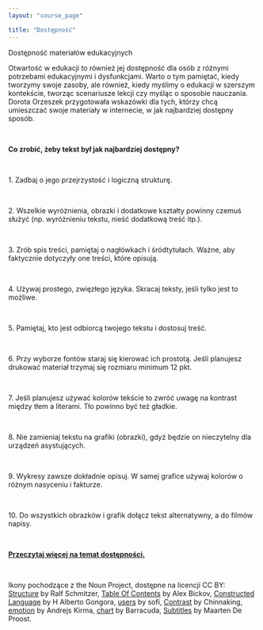```yaml
---
layout: "course_page"

title: "Dostępność"
---
```


<div class="text-center screen-title">
Dostępność materiałów edukacyjnych
</div>

<div class="screen-content">
<p>Otwartość w edukacji to również jej dostępność dla osób z różnymi potrzebami edukacyjnymi i dysfunkcjami. Warto o tym pamiętać, kiedy tworzymy swoje zasoby, ale również, kiedy myślimy o edukacji w szerszym kontekście, tworząc scenariusze lekcji czy myśląc o sposobie nauczania. Dorota Orzeszek przygotowała wskazówki dla tych, którzy chcą umieszczać swoje materiały w internecie, w jak najbardziej dostępny sposób.</p>
  &nbsp;
  <p>
  <strong>Co zrobić, żeby tekst był jak najbardziej dostępny?</strong>
  </p>
&nbsp;
  
  <div class="row access">
  <div class="col-md-2">
   <img src="{{ site.baseurl }}/img/noun_Structure.png" alt=""/>          
  </div>   
  <div class="col-md-10">
    <p>
	1. Zadbaj o jego przejrzystość i logiczną strukturę.
	</p>
  </div>             
</div>
   &nbsp; 

<div class="row access">
  <div class="col-md-2">
   <img src="{{ site.baseurl }}/img/zasoby_ikona8.png" alt="" />          
  </div>   
  <div class="col-md-10">
   <p>
   2. Wszelkie wyróżnienia, obrazki i dodatkowe kształty powinny czemuś służyć (np. wyróżnieniu tekstu, nieść dodatkową treść itp.).
   </p>
  </div>             
</div>    
   &nbsp; 
   
<div class="row access">
  <div class="col-md-2">
   <img src="{{ site.baseurl }}/img/noun_Table Of Contents.png" alt=""/>          
  </div>   
  <div class="col-md-10">
    <p>
	3. Zrób spis treści, pamiętaj o nagłówkach i śródtytułach. Ważne, aby faktycznie dotyczyły one treści, które opisują.
   </p>
  </div>             
</div>    
&nbsp;

<div class="row access">
  <div class="col-md-2">
   <img src="{{ site.baseurl }}/img/noun_Constructed Language.png" alt="" />          
  </div>   
  <div class="col-md-10">
    <p>
	4. Używaj prostego, zwięzłego języka. Skracaj teksty, jeśli tylko jest to możliwe.
   </p>
  </div>             
</div>    
&nbsp;

<div class="row access">
  <div class="col-md-2">
   <img src="{{ site.baseurl }}/img/noun_users.png" alt="" />          
  </div>   
  <div class="col-md-10">
    <p>
	5. Pamiętaj, kto jest odbiorcą twojego tekstu i dostosuj treść.
   </p>
  </div>             
</div>    
&nbsp; 

<div class="row access">
  <div class="col-md-2">
   <img src="{{ site.baseurl }}/img/zasoby_ikona9.png" alt=""/>          
  </div>   
  <div class="col-md-10">
    <p>
	6. Przy wyborze fontów staraj się kierować ich prostotą. Jeśli planujesz drukować materiał trzymaj się rozmiaru minimum 12 pkt.
   </p>
  </div>             
</div>    
&nbsp;

<div class="row access">
  <div class="col-md-2">
   <img src="{{ site.baseurl }}/img/noun_Contrast.png" alt=""/>          
  </div>   
  <div class="col-md-10">
    <p>
	7. Jeśli planujesz używać kolorów tekście to zwróć uwagę na kontrast między tłem a literami. Tło powinno być też gładkie.
   </p>
  </div>             
</div>    
&nbsp;

<div class="row access">
  <div class="col-md-2">
   <img src="{{ site.baseurl }}/img/noun_emotion.png" alt=""/>          
  </div>   
  <div class="col-md-10">
    <p>
	8. Nie zamieniaj tekstu na grafiki (obrazki), gdyż będzie on nieczytelny dla urządzeń asystujących.
   </p>
  </div>             
</div> 
&nbsp;

<div class="row access">
  <div class="col-md-2">
   <img src="{{ site.baseurl }}/img/noun_chart.png" alt=""/>          
  </div>   
  <div class="col-md-10">
    <p>
	9. Wykresy zawsze dokładnie opisuj. W samej grafice używaj kolorów o różnym nasyceniu i fakturze.
   </p>
  </div>             
</div> 
&nbsp; 

<div class="row access">
  <div class="col-md-2">
   <img src="{{ site.baseurl }}/img/noun_Subtitles.png" alt=""/>          
  </div>   
  <div class="col-md-10">
    <p>
	10. Do wszystkich obrazków i grafik dołącz tekst alternatywny, a do filmów napisy.
   </p>
  </div>             
</div> 
  &nbsp; 

<p class="text-center">
 <strong><a class="content-link" href="{{ site.baseurl }}/img/pliki_tekstowe/dostępnosc.docx" download> Przeczytaj więcej na temat dostępności.</a> </strong>
  </p>

&nbsp; 
<p class="icons-source">
Ikony pochodzące z the Noun Project, dostępne na licencji CC BY: <br/>
	<a class="content-link" href="https://thenounproject.com/search/?q=structure&i=488980">Structure</a> by Ralf Schmitzer, <a class="content-link" href="https://thenounproject.com/search/?q=table%20of%20contents&i=1010520"> Table Of Contents</a> by Alex Bickov, <a class="content-link" href="https://thenounproject.com/search/?q=language&i=1119963"> Constructed Language</a> by H Alberto Gongora, <a class="content-link" href="https://thenounproject.com/search/?q=user&i=1977590"> users</a> by sofi, 
	<a class="content-link" href="https://thenounproject.com/search/?q=contrast&i=1199263"> Contrast</a> by Chinnaking, <a class="content-link" href="https://thenounproject.com/term/emotion/1983023/"> emotion</a> by Andrejs Kirma, <a class="content-link" href="https://thenounproject.com/search/?q=chart&i=1740189"> chart</a> by Barracuda, <a class="content-link" href="https://thenounproject.com/search/?q=subtitles&i=194646"> Subtitles</a> by Maarten De Proost.
</p>

</div>
